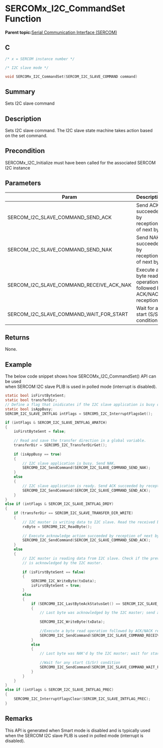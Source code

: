 # SERCOMx\_I2C\_CommandSet Function

**Parent topic:**[Serial Communication Interface \(SERCOM\)](GUID-76AE7205-E3EF-4EE6-AC28-5153E3565982.md)

## C

```c
/* x = SERCOM instance number */

/* I2C slave mode */

void SERCOMx_I2C_CommandSet(SERCOM_I2C_SLAVE_COMMAND command)	
```

## Summary

Sets I2C slave command

## Description

Sets I2C slave command. The I2C slave state machine takes action based on the set command.

## Precondition

SERCOMx\_I2C\_Initialize must have been called for the associated SERCOM I2C instance

## Parameters

|Param|Description|
|-----|-----------|
|SERCOM\_I2C\_SLAVE\_COMMAND\_SEND\_ACK|Send ACK succeeded by reception of next byte|
|SERCOM\_I2C\_SLAVE\_COMMAND\_SEND\_NAK|Send NAK succeeded by reception of next byte|
|SERCOM\_I2C\_SLAVE\_COMMAND\_RECEIVE\_ACK\_NAK|Execute a byte read operation followed by ACK/NACK reception|
|SERCOM\_I2C\_SLAVE\_COMMAND\_WAIT\_FOR\_START|Wait for any start \(S/Sr\) condition|

## Returns

None.

## Example

The below code snippet shows how SERCOMx\_I2C\_CommandSet\(\) API can be used<br />when SERCOM I2C slave PLIB is used in polled mode \(interrupt is disabled\).

```c
static bool isFirstByteSent;
static bool transferDir;
// Define a flag that inidicates if the I2C slave application is busy or ready
static bool isAppBusy;
SERCOM_I2C_SLAVE_INTFLAG intFlags = SERCOM5_I2C_InterruptFlagsGet();

if (intFlags & SERCOM_I2C_SLAVE_INTFLAG_AMATCH)
{
    isFirstByteSent = false;
    
    // Read and save the transfer direction in a global variable.
    transferDir = SERCOM5_I2C_TransferDirGet();
    
    if (isAppBusy == true)
    {
        // I2C slave application is busy. Send NAK.
        SERCOM0_I2C_SendCommand(SERCOM_I2C_SLAVE_COMMAND_SEND_NAK);
    }
    else
    {
        // I2C slave application is ready. Send ACK succeeded by reception of next byte
        SERCOM0_I2C_SendCommand(SERCOM_I2C_SLAVE_COMMAND_SEND_ACK);
    }
}
else if (intFlags & SERCOM_I2C_SLAVE_INTFLAG_DRDY)
{
    if (transferDir == SERCOM_I2C_SLAVE_TRANSFER_DIR_WRITE)
    {
        // I2C master is writing data to I2C slave. Read the received byte.
        rxByte = SERCOM0_I2C_ReadByte();
        
        // Execute acknowledge action succeeded by reception of next byte
        SERCOM0_I2C_SendCommand(SERCOM_I2C_SLAVE_COMMAND_SEND_ACK);
    }
    else
    {
        // I2C master is reading data from I2C slave. Check if the previous data
        // is acknowledged by the I2C master.
        
        if (isFirstByteSent == false)
        {
            SERCOM0_I2C_WriteByte(txData);
            isFirstByteSent = true;
        }
        else
        {
            if (SERCOM0_I2C_LastByteAckStatusGet() == SERCOM_I2C_SLAVE_ACK_STATUS_RECEIVED_ACK)
            {
                // Last byte was acknowledged by the I2C master; send another byte.
                
                SERCOM0_I2C_WriteByte(txData);
                
                //Execute a byte read operation followed by ACK/NACK reception
                SERCOM0_I2C_SendCommand(SERCOM_I2C_SLAVE_COMMAND_RECEIVE_ACK_NAK);
            }
            else
            {
                // Last byte was NAK'd by the I2C master; wait for start condition.
                
                //Wait for any start (S/Sr) condition
                SERCOM0_I2C_SendCommand(SERCOM_I2C_SLAVE_COMMAND_WAIT_FOR_START);
            }
        }
    }
}
else if (intFlags & SERCOM_I2C_SLAVE_INTFLAG_PREC)
{
    SERCOM0_I2C_InterruptFlagsClear(SERCOM_I2C_SLAVE_INTFLAG_PREC);
}
```

## Remarks

This API is generated when Smart mode is disabled and is typically used when the SERCOM I2C slave PLIB is used in polled mode \(interrupt is disabled\).

